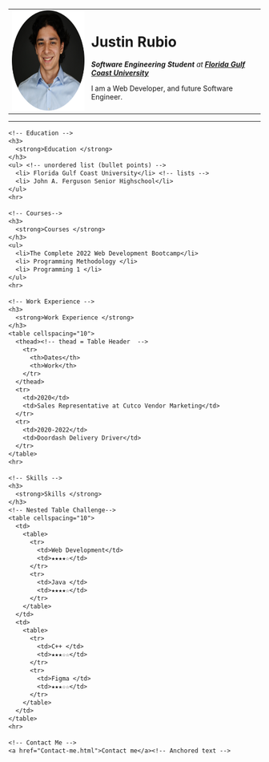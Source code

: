 <!DOCTYPE html>
<html lang="en" dir="ltr">

  <head>
    <meta charset="utf-8">
    <title> Justin's Personal Site</title>
  </head>

  <body>
    <!-- Header Profile Table -->
    <table cellspacing="20"> <!-- cellspacing is a table attribute -->
      <tr> <!-- tr = table row -->
        <td> <!-- td = table cell -->
          <img src="ProfilePictureCircle.png " width="200" height="200" ><!-- Profile Picture -->
        </td>
        <td>
          <h1>
            <strong>Justin Rubio</strong>  <!-- Strong Font Attribute (bold text)-->
          </h1>
          <p> <!-- p = paragraph -->
            <em> <!-- em = emphasis (italicize font) -->
              <strong> Software Engineering Student </strong>
              at
              <strong>
              <a href="https://www.fgcu.edu/">Florida Gulf Coast University</a><!-- hyperLink text to collge website -->
              </strong>
            </em>
          </p>
          <p>
            I am a Web Developer, and future Software Engineer.
          </p>
        </td>
      </tr>
    </table>
    <hr> <!-- horizontal rule (line) -->

    <!-- Education -->
    <h3>
      <strong>Education </strong>
    </h3>
    <ul> <!-- unordered list (bullet points) -->
      <li> Florida Gulf Coast University</li> <!-- lists -->
      <li> John A. Ferguson Senior Highschool</li>
    </ul>
    <hr>

    <!-- Courses-->
    <h3>
      <strong>Courses </strong>
    </h3>
    <ul>
      <li>The Complete 2022 Web Development Bootcamp</li>
      <li> Programming Methodology </li>
      <li> Programming 1 </li>
    </ul>
    <hr>

    <!-- Work Experience -->
    <h3>
      <strong>Work Experience </strong>
    </h3>
    <table cellspacing="10">
      <thead><!-- thead = Table Header  -->
        <tr>
          <th>Dates</th>
          <th>Work</th>
        </tr>
      </thead>
      <tr>
        <td>2020</td>
        <td>Sales Representative at Cutco Vendor Marketing</td>
      </tr>
      <tr>
        <td>2020-2022</td>
        <td>Doordash Delivery Driver</td>
      </tr>
    </table>
    <hr>

    <!-- Skills -->
    <h3>
      <strong>Skills </strong>
    </h3>
    <!-- Nested Table Challenge-->
    <table cellspacing="10">
      <td>
        <table>
          <tr>
            <td>Web Development</td>
            <td>★★★★☆</td>
          </tr>
          <tr>
            <td>Java </td>
            <td>★★★★☆</td>
          </tr>
        </table>
      </td>
      <td>
        <table>
          <tr>
            <td>C++ </td>
            <td>★★★☆☆</td>
          </tr>
          <tr>
            <td>Figma </td>
            <td>★★★☆☆</td>
          </tr>
        </table>
      </td>
    </table>
    <hr>

    <!-- Contact Me -->
    <a href="Contact-me.html">Contact me</a><!-- Anchored text -->



  </body>
</html>
